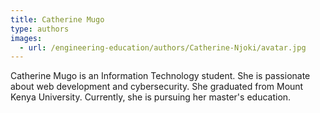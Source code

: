 ```yaml
---
title: Catherine Mugo
type: authors
images:
  - url: /engineering-education/authors/Catherine-Njoki/avatar.jpg 
---
```

Catherine Mugo is an Information Technology student. She is passionate about web development and cybersecurity. She graduated from Mount Kenya University. Currently, she is pursuing her master's education.

